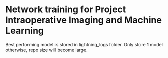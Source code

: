 # Network training for Project Intraoperative Imaging and Machine Learning

Best performing model is stored in lightning_logs folder. Only store **1** model otherwise, repo size will become large.
